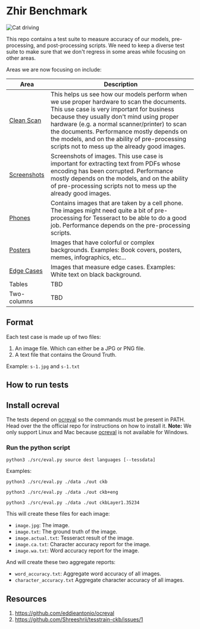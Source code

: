 # Zhir Benchmark

![Cat driving](https://media1.tenor.com/images/b5db61d6f086de808c17fd34eb9870a9/tenor.gif?itemid=16109266)

This repo contains a test suite to measure accuracy of our models, pre-processing, and post-processing scripts. We need to keep a diverse test suite to make sure that we don't regress in some areas while focusing on other areas.

Areas we are now focusing on include:

| Area                              | Description                                                                                                                                                                                                                                                                                                                                                                          |
| --------------------------------- | ------------------------------------------------------------------------------------------------------------------------------------------------------------------------------------------------------------------------------------------------------------------------------------------------------------------------------------------------------------------------------------ |
| [Clean Scan](./data/clean-scans)  | This helps us see how our models perform when we use proper hardware to scan the documents. This use case is very important for business because they usually don't mind using proper hardware (e.g. a normal scanner/printer) to scan the documents. Performance mostly depends on the models, and on the ability of pre-processing scripts not to mess up the already good images. |
| [Screenshots](./data/screenshots) | Screenshots of images. This use case is important for extracting text from PDFs whose encoding has been corrupted. Performance mostly depends on the models, and on the ability of pre-processing scripts not to mess up the already good images.                                                                                                                                    |
| [Phones](./data/phones)           | Contains images that are taken by a cell phone. The images might need quite a bit of pre-processing for Tesseract to be able to do a good job. Performance depends on the pre-processing scripts.                                                                                                                                                                                    |
| [Posters](./data/posters)         | Images that have colorful or complex backgrounds. Examples: Book covers, posters, memes, infographics, etc...                                                                                                                                                                                                                                                                        |
| [Edge Cases](./data/edge-cases)   | Images that measure edge cases. Examples: White text on black background.                                                                                                                                                                                                                                                                                                            |
| Tables                            | TBD                                                                                                                                                                                                                                                                                                                                                                                  |
| Two-columns                       | TBD                                                                                                                                                                                                                                                                                                                                                                                  |

## Format

Each test case is made up of two files:

1. An image file. Which can either be a JPG or PNG file.
2. A text file that contains the Ground Truth.

Example: `s-1.jpg` and `s-1.txt`

## How to run tests

## Install ocreval

The tests depend on [ocreval](https://github.com/eddieantonio/ocreval) so the commands must be present in PATH. Head over the the official repo for instructions on how to install it. **Note:** We only support Linux and Mac because [ocreval](https://github.com/eddieantonio/ocreval) is not available for Windows.

### Run the python script

```
python3 ./src/eval.py source dest languages [--tessdata]
```

Examples:

```
python3 ./src/eval.py ./data ./out ckb
```

```
python3 ./src/eval.py ./data ./out ckb+eng
```

```
python3 ./src/eval.py ./data ./out ckbLayer1.35234
```

This will create these files for each image:

- `image.jpg`: The image.
- `image.txt`: The ground truth of the image.
- `image.actual.txt`: Tesseract result of the image.
- `image.ca.txt`: Character accuracy report for the image.
- `image.wa.txt`: Word accuracy report for the image.

And will create these two aggregate reports:

- `word_accuracy.txt`: Aggregate word accuracy of all images.
- `character_accuracy.txt` Aggregate character accuracy of all images.

## Resources

1. https://github.com/eddieantonio/ocreval
2. https://github.com/Shreeshrii/tesstrain-ckb/issues/1
